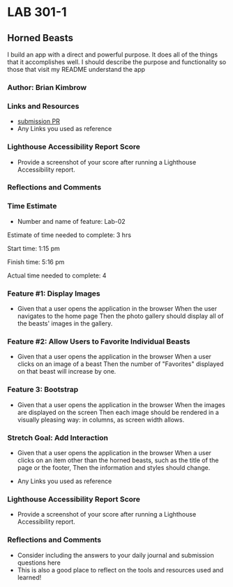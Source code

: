 # LAB 301-1

## Horned Beasts

I build an app with a direct and powerful purpose. It does all of the things that it accomplishes well. I should describe the purpose and functionality so those that visit my README understand the app

### Author: Brian Kimbrow

### Links and Resources

* [submission PR](http://https://github.com/kil91402/horned-beasts.git)
* Any Links you used as reference

### Lighthouse Accessibility Report Score

* Provide a screenshot of your score after running a Lighthouse Accessibility report.

### Reflections and Comments



### Time Estimate

* Number and name of feature: Lab-02

Estimate of time needed to complete: 3 hrs

Start time: 1:15 pm

Finish time: 5:16 pm

Actual time needed to complete: 4

### Feature #1: Display Images

* Given that a user opens the application in the browser
When the user navigates to the home page
Then the photo gallery should display all of the beasts' images in the gallery.

### Feature #2: Allow Users to Favorite Individual Beasts

* Given that a user opens the application in the browser
When a user clicks on an image of a beast
Then the number of "Favorites" displayed on that beast will increase by one.

### Feature 3: Bootstrap

* Given that a user opens the application in the browser
When the images are displayed on the screen
Then each image should be rendered in a visually pleasing way: in columns, as screen width allows.

### Stretch Goal: Add Interaction

* Given that a user opens the application in the browser
    When a user clicks on an item other than the horned beasts, such as the title of the page or the footer,
    Then the information and styles should change.

    
* Any Links you used as reference

### Lighthouse Accessibility Report Score

* Provide a screenshot of your score after running a Lighthouse Accessibility report.

### Reflections and Comments

* Consider including the answers to your daily journal and submission questions here
* This is also a good place to reflect on the tools and resources used and learned!